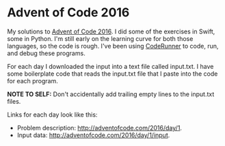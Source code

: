 # Advent of Code 2016

My solutions to [Advent of Code 2016](http://adventofcode.com/2016).  I did some of the exercises in Swift, some in Python.  I'm still early on the learning curve for both those languages, so the code is rough.  I've been using [CodeRunner](https://coderunnerapp.com/) to code, run, and debug these programs.

For each day I downloaded the input into a text file called input.txt.  I have some boilerplate code that reads the input.txt file that I paste into the code for each program.

**NOTE TO SELF:** Don't accidentally add trailing empty lines to the input.txt files.

Links for each day look like this:

- Problem description: <http://adventofcode.com/2016/day/1>.
- Input data: <http://adventofcode.com/2016/day/1/input>.

